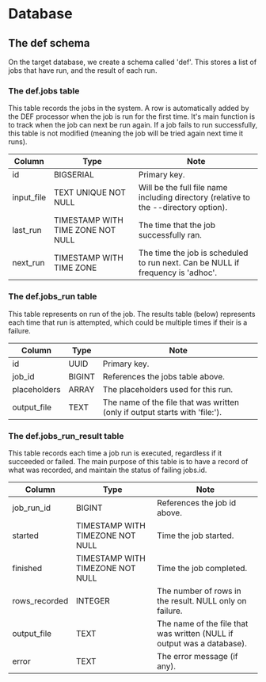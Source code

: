 # Database


## The def schema

On the target database, we create a schema called 'def'. This stores a list of jobs that have run, and the result of each run.


### The def.jobs table

This table records the jobs in the system. A row is automatically added by the DEF processor when the job is run for the first time. It's main function is to track when the job can next be run again. If a job fails to run successfully, this table is not modified (meaning the job will be tried again next time it runs).

| Column | Type | Note |
| --- | --- | --- |
| id | BIGSERIAL | Primary key. |
| input_file | TEXT UNIQUE NOT NULL | Will be the full file name including directory (relative to the --directory option). |
| last_run | TIMESTAMP WITH TIME ZONE NOT NULL | The time that the job successfully ran. |
| next_run | TIMESTAMP WITH TIME ZONE | The time the job is scheduled to run next. Can be NULL if frequency is 'adhoc'. |


### The def.jobs_run table

This table represents on run of the job. The results table (below) represents each time that run is attempted, which could be multiple times if their is a failure.

| Column | Type | Note |
| --- | --- | --- |
| id | UUID | Primary key. |
| job_id | BIGINT | References the jobs table above. |
| placeholders | ARRAY | The placeholders used for this run. |
| output_file | TEXT | The name of the file that was written (only if output starts with 'file:'). |

### The def.jobs_run_result table

This table records each time a job run is executed, regardless if it succeeded or failed. The main purpose of this table is to have a record of what was recorded, and maintain the status of failing jobs.id.

| Column | Type | Note |
| --- | --- | --- |
| job_run_id | BIGINT | References the job id above. |
| started | TIMESTAMP WITH TIMEZONE NOT NULL | Time the job started. |
| finished | TIMESTAMP WITH TIMEZONE NOT NULL | Time the job completed. |
| rows_recorded | INTEGER | The number of rows in the result. NULL only on failure. |
| output_file | TEXT | The name of the file that was written (NULL if output was a database). |
| error | TEXT | The error message (if any). |

